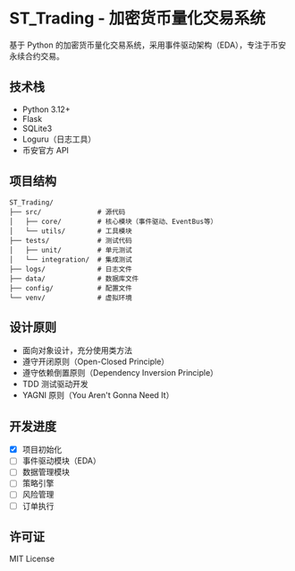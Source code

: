 # ST_Trading - 加密货币量化交易系统

基于 Python 的加密货币量化交易系统，采用事件驱动架构（EDA），专注于币安永续合约交易。

## 技术栈

- Python 3.12+
- Flask
- SQLite3
- Loguru（日志工具）
- 币安官方 API

## 项目结构

```
ST_Trading/
├── src/              # 源代码
│   ├── core/         # 核心模块（事件驱动、EventBus等）
│   └── utils/        # 工具模块
├── tests/            # 测试代码
│   ├── unit/         # 单元测试
│   └── integration/  # 集成测试
├── logs/             # 日志文件
├── data/             # 数据库文件
├── config/           # 配置文件
└── venv/             # 虚拟环境
```

## 设计原则

- 面向对象设计，充分使用类方法
- 遵守开闭原则（Open-Closed Principle）
- 遵守依赖倒置原则（Dependency Inversion Principle）
- TDD 测试驱动开发
- YAGNI 原则（You Aren't Gonna Need It）

## 开发进度

- [x] 项目初始化
- [ ] 事件驱动模块（EDA）
- [ ] 数据管理模块
- [ ] 策略引擎
- [ ] 风险管理
- [ ] 订单执行

## 许可证

MIT License

